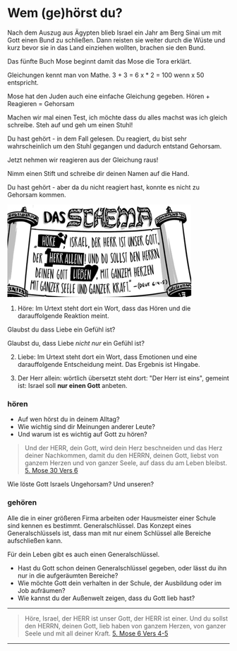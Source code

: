 # Wem (ge)hörst du?

Nach dem Auszug aus Ägypten blieb Israel ein Jahr am Berg Sinai um mit Gott einen Bund zu schließen.
Dann reisten sie weiter durch die Wüste und kurz bevor sie in das Land einziehen wollten, brachen sie den Bund.

Das fünfte Buch Mose beginnt damit das Mose die Tora erklärt.

Gleichungen kennt man von Mathe.
3 + 3 = 6
x * 2 = 100 wenn x 50 entspricht.

Mose hat den Juden auch eine einfache Gleichung gegeben.
Hören + Reagieren = Gehorsam

Machen wir mal einen Test, ich möchte dass du alles machst was ich gleich schreibe.
Steh auf und geh um einen Stuhl!

Du hast gehört - in dem Fall gelesen.
Du reagiert, du bist sehr wahrscheinlich um den Stuhl gegangen und dadurch entstand Gehorsam.

Jetzt nehmen wir reagieren aus der Gleichung raus!

Nimm einen Stift und schreibe dir deinen Namen auf die Hand.

Du hast gehört - aber da du nicht reagiert hast, konnte es nicht zu Gehorsam kommen.

![Das Schema](https://raw.githubusercontent.com/bibel24/bible365/master/img/002_dasschema.png)

1. Höre: Im Urtext steht dort ein Wort, dass das Hören und die darauffolgende Reaktion meint.

Glaubst du dass Liebe ein Gefühl ist? 

Glaubst du, dass Liebe _nicht nur_ ein Gefühl ist?

2. Liebe: Im Urtext steht dort ein Wort, dass Emotionen und eine darauffolgende Entscheidung meint. Das Ergebnis ist Hingabe.

3. Der Herr allein: wörtlich übersetzt steht dort: "Der Herr ist eins", gemeint ist: Israel soll **nur einen Gott** anbeten.


### hören
- Auf wen hörst du in deinem Alltag?
- Wie wichtig sind dir Meinungen anderer Leute?
- Und warum ist es wichtig auf Gott zu hören?

> Und der HERR, dein Gott, wird dein Herz beschneiden und das Herz deiner Nachkommen, damit du den HERRN, deinen Gott, liebst von ganzem Herzen und von ganzer Seele, auf dass du am Leben bleibst.
[5. Mose 30 Vers 6](https://beta.bibleserver.com/LUT/5.Mose30,6)

Wie löste Gott Israels Ungehorsam? Und unseren?

### gehören
Alle die in einer größeren Firma arbeiten oder Hausmeister einer Schule sind kennen es bestimmt. Generalschlüssel.
Das Konzept eines Generalschlüssels ist, dass man mit nur einem Schlüssel alle Bereiche aufschließen kann.

Für dein Leben gibt es auch einen Generalschlüssel.

- Hast du Gott schon deinen Generalschlüssel gegeben, oder lässt du ihn nur in die aufgeräumten Bereiche?
- Wie möchte Gott dein verhalten in der Schule, der Ausbildung oder im Job aufräumen?
- Wie kannst du der Außenwelt zeigen, dass du Gott lieb hast?

---

> Höre, Israel, der HERR ist unser Gott, der HERR ist einer. Und du sollst den HERRN, deinen Gott, lieb haben von ganzem Herzen, von ganzer Seele und mit all deiner Kraft.
[5. Mose 6 Vers 4-5](https://beta.bibleserver.com/LUT/5.Mose6,4-5)

---

